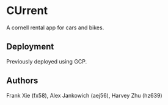 # CUrrent

A cornell rental app for cars and bikes.

## Deployment

Previously deployed using GCP.

## Authors

Frank Xie (fx58), Alex Jankowich (aej56), Harvey Zhu (hz639)

